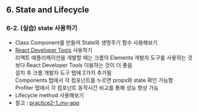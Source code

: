 ## 6. State and Lifecycle   
### 6-2. (실습) state 사용하기  
- Class Component를 만들어 State와 생명주기 함수 사용해보기   
- [React Developer Tools](https://chrome.google.com/webstore/detail/react-developer-tools/fmkadmapgofadopljbjfkapdkoienihi) 사용하기   
  리액트 애플리케이션을 개발할 때는 크롬의 Elements 개발자 도구를 사용하는 것보다 React Developer Tools 이용하는 것이 더 좋음   
  설치 후 크롬 개발자 도구 탭에 2가지 추가됨   
  Components 탭에서 각 컴포넌트를 누르면 props와 state 확인 가능함   
  Profiler 탭에서 각 컴포넌트 동작시간 비교를 통해 성능 향상 가능   
- Lifecycle method 사용해보기   
- 참고 : [practice2-1_my-app](https://github.com/Son-Sumin/react-notes/tree/main/React%20JS/%EC%86%8C%ED%94%8C/practice)   
  <br>
